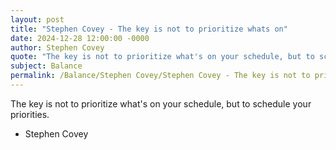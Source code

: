 ```yaml
---
layout: post
title: "Stephen Covey - The key is not to prioritize whats on"
date: 2024-12-28 12:00:00 -0000
author: Stephen Covey
quote: "The key is not to prioritize what's on your schedule, but to schedule your priorities."
subject: Balance
permalink: /Balance/Stephen Covey/Stephen Covey - The key is not to prioritize whats on
---
```


The key is not to prioritize what's on your schedule, but to schedule your priorities.

- Stephen Covey
